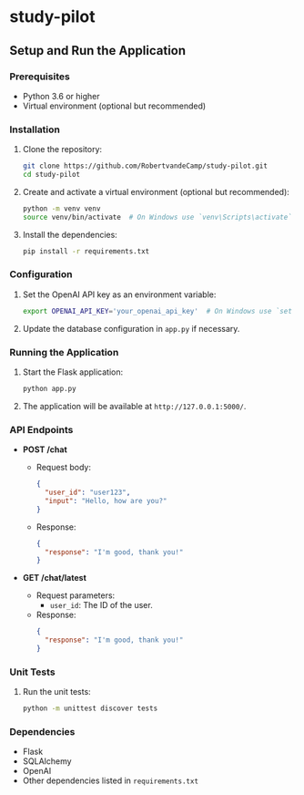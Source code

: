 # study-pilot

## Setup and Run the Application

### Prerequisites

- Python 3.6 or higher
- Virtual environment (optional but recommended)

### Installation

1. Clone the repository:
   ```sh
   git clone https://github.com/RobertvandeCamp/study-pilot.git
   cd study-pilot
   ```

2. Create and activate a virtual environment (optional but recommended):
   ```sh
   python -m venv venv
   source venv/bin/activate  # On Windows use `venv\Scripts\activate`
   ```

3. Install the dependencies:
   ```sh
   pip install -r requirements.txt
   ```

### Configuration

1. Set the OpenAI API key as an environment variable:
   ```sh
   export OPENAI_API_KEY='your_openai_api_key'  # On Windows use `set OPENAI_API_KEY=your_openai_api_key`
   ```

2. Update the database configuration in `app.py` if necessary.

### Running the Application

1. Start the Flask application:
   ```sh
   python app.py
   ```

2. The application will be available at `http://127.0.0.1:5000/`.

### API Endpoints

- **POST /chat**
  - Request body:
    ```json
    {
      "user_id": "user123",
      "input": "Hello, how are you?"
    }
    ```
  - Response:
    ```json
    {
      "response": "I'm good, thank you!"
    }
    ```

- **GET /chat/latest**
  - Request parameters:
    - `user_id`: The ID of the user.
  - Response:
    ```json
    {
      "response": "I'm good, thank you!"
    }
    ```

### Unit Tests

1. Run the unit tests:
   ```sh
   python -m unittest discover tests
   ```

### Dependencies

- Flask
- SQLAlchemy
- OpenAI
- Other dependencies listed in `requirements.txt`

